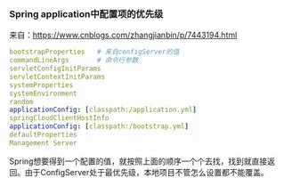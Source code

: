 ### Spring application中配置项的优先级
来自：https://www.cnblogs.com/zhangjianbin/p/7443194.html
```yml
bootstrapProperties   # 来自configServer的值
commandLineArgs       # 命令行参数
servletConfigInitParams                                         
servletContextInitParams                                        
systemProperties                                                
systemEnvironment                       
random      
applicationConfig: [classpath:/application.yml]
springCloudClientHostInfo
applicationConfig: [classpath:/bootstrap.yml]
defaultProperties
Management Server
```
Spring想要得到一个配置的值，就按照上面的顺序一个个去找，找到就直接返回。由于ConfigServer处于最优先级，本地项目不管怎么设置都不能覆盖。
